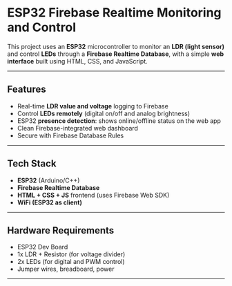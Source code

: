 #  ESP32 Firebase Realtime Monitoring and Control

This project uses an **ESP32** microcontroller to monitor an **LDR (light sensor)** and control **LEDs** through a **Firebase Realtime Database**, with a simple **web interface** built using HTML, CSS, and JavaScript.

---

##  Features

-  Real-time **LDR value and voltage** logging to Firebase
-  Control **LEDs remotely** (digital on/off and analog brightness)
-  ESP32 **presence detection**: shows online/offline status on the web app
-  Clean Firebase-integrated web dashboard
-  Secure with Firebase Database Rules

---

##  Tech Stack

- **ESP32** (Arduino/C++)
- **Firebase Realtime Database**
- **HTML + CSS + JS** frontend (uses Firebase Web SDK)
- **WiFi (ESP32 as client)**

---

## Hardware Requirements

- ESP32 Dev Board  
- 1x LDR + Resistor (for voltage divider)
- 2x LEDs (for digital and PWM control)
- Jumper wires, breadboard, power

---


